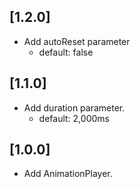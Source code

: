 ## [1.2.0]

* Add autoReset parameter
    * default: false

## [1.1.0]

* Add duration parameter.
    * default: 2,000ms

## [1.0.0]

* Add AnimationPlayer.